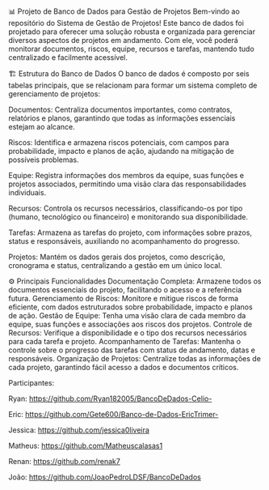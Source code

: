 📊 Projeto de Banco de Dados para Gestão de Projetos
Bem-vindo ao repositório do Sistema de Gestão de Projetos! Este banco de dados foi projetado para oferecer uma solução robusta e organizada para gerenciar diversos aspectos de projetos em andamento. Com ele, você poderá monitorar documentos, riscos, equipe, recursos e tarefas, mantendo tudo centralizado e facilmente acessível.

🏗️ Estrutura do Banco de Dados
O banco de dados é composto por seis tabelas principais, que se relacionam para formar um sistema completo de gerenciamento de projetos:

Documentos: Centraliza documentos importantes, como contratos, relatórios e planos, garantindo que todas as informações essenciais estejam ao alcance.

Riscos: Identifica e armazena riscos potenciais, com campos para probabilidade, impacto e planos de ação, ajudando na mitigação de possíveis problemas.

Equipe: Registra informações dos membros da equipe, suas funções e projetos associados, permitindo uma visão clara das responsabilidades individuais.

Recursos: Controla os recursos necessários, classificando-os por tipo (humano, tecnológico ou financeiro) e monitorando sua disponibilidade.

Tarefas: Armazena as tarefas do projeto, com informações sobre prazos, status e responsáveis, auxiliando no acompanhamento do progresso.

Projetos: Mantém os dados gerais dos projetos, como descrição, cronograma e status, centralizando a gestão em um único local.

⚙️ Principais Funcionalidades
Documentação Completa: Armazene todos os documentos essenciais do projeto, facilitando o acesso e a referência futura.
Gerenciamento de Riscos: Monitore e mitigue riscos de forma eficiente, com dados estruturados sobre probabilidade, impacto e planos de ação.
Gestão de Equipe: Tenha uma visão clara de cada membro da equipe, suas funções e associações aos riscos dos projetos.
Controle de Recursos: Verifique a disponibilidade e o tipo dos recursos necessários para cada tarefa e projeto.
Acompanhamento de Tarefas: Mantenha o controle sobre o progresso das tarefas com status de andamento, datas e responsáveis.
Organização de Projetos: Centralize todas as informações de cada projeto, garantindo fácil acesso a dados e documentos críticos.

Participantes:

Ryan: https://github.com/Ryan182005/BancoDeDados-Celio-

Eric: https://github.com/Gete600/Banco-de-Dados-EricTrimer-

Jessica: https://github.com/jessica0liveira

Matheus: https://github.com/Matheuscalasas1

Renan: https://github.com/renak7

João: https://github.com/JoaoPedroLDSF/BancoDeDados
